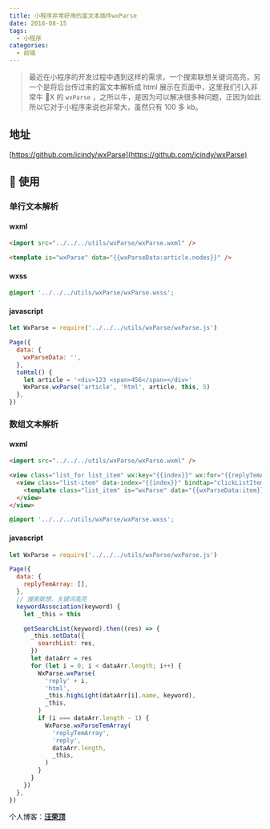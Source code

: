 ```yaml
---
title: 小程序非常好用的富文本插件wxParse
date: 2018-08-15
tags:
  - 小程序
categories:
  - 前端
---
```


> 最近在小程序的开发过程中遇到这样的需求，一个搜索联想关键词高亮，另一个是将后台传过来的富文本解析成 html 展示在页面中，这里我们引入非常牛 X 的 `wxParse` ，之所以牛，是因为可以解决很多种问题，正因为如此所以它对于小程序来说也非常大，虽然只有 100 多 kb。

<!-- more -->

## 地址

[https://github.com/icindy/wxParse](https://github.com/icindy/wxParse)

##  使用

### 单行文本解析

#### wxml

```html
<import src="../../../utils/wxParse/wxParse.wxml" />

<template is="wxParse" data="{{wxParseData:article.nodes}}" />
```

#### wxss

```css
@import '../../../utils/wxParse/wxParse.wxss';
```

#### javascript

```javascript
let WxParse = require('../../../utils/wxParse/wxParse.js')

Page({
  data: {
    wxParseData: '',
  },
  toHtml() {
    let article = '<div>123 <span>456</span></div>'
    WxParse.wxParse('article', 'html', article, this, 5)
  },
})
```

### 数组文本解析

#### wxml

```html
<import src="../../../utils/wxParse/wxParse.wxml" />

<view class="list_for list_item" wx:key="{{index}}" wx:for="{{replyTemArray}}">
  <view class="list-item" data-index="{{index}}" bindtap="clickListItem">
    <template class="list_item" is="wxParse" data="{{wxParseData:item}}" />
  </view>
</view>
```

```css
@import '../../../utils/wxParse/wxParse.wxss';
```

#### javascript

```javascript
let WxParse = require('../../../utils/wxParse/wxParse.js')

Page({
  data: {
    replyTemArray: [],
  },
  // 搜索联想，关键词高亮
  keywordAssociation(keyword) {
    let _this = this

    getSearchList(keyword).then((res) => {
      _this.setData({
        searchList: res,
      })
      let dataArr = res
      for (let i = 0; i < dataArr.length; i++) {
        WxParse.wxParse(
          'reply' + i,
          'html',
          _this.highLight(dataArr[i].name, keyword),
          _this,
        )
        if (i === dataArr.length - 1) {
          WxParse.wxParseTemArray(
            'replyTemArray',
            'reply',
            dataArr.length,
            _this,
          )
        }
      }
    })
  },
})
```

个人博客：[**汪荣顶**](www.fedtop.com)
